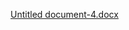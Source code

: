 

[Untitled document-4.docx](https://github.com/user-attachments/files/22614198/Untitled.document-4.docx)
